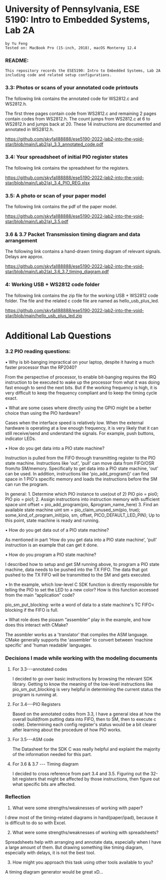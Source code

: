# University of Pennsylvania, ESE 5190: Intro to Embedded Systems, Lab 2A

    by Yu Feng
    Tested on: MacBook Pro (15-inch, 2018), macOS Monterey 12.4

### README:

    This repository records the ESE5190: Intro to Embedded Systems, Lab 2A including code and related setup configurations.


### 3.3: Photos or scans of your annotated code printouts

The following link contains the annotated code for WS2812.c and WS2812.h.

The first three pages contain code from WS2812.c and remaining 2 pages contain codes from WS2812.h. The count jumps from WS2812.c at 6 to WS2812.h and jumps back at 20. These 14 instructions are documented and annotated in WS2812.h.

https://github.com/skyfall88888/ese5190-2022-lab2-into-the-void-star/blob/main/Lab2(a)_3.3_annotated_code.pdf

### 3.4: Your spreadsheet of initial PIO register states

The following link contains the spreadsheet for the registers.

https://github.com/skyfall88888/ese5190-2022-lab2-into-the-void-star/blob/main/Lab2(a)_3.4_PIO_REG.xlsx

### 3.5: A photo or scan of your paper model

The following link contains the pdf of the paper model. 

https://github.com/skyfall88888/ese5190-2022-lab2-into-the-void-star/blob/main/Lab2(a)_3.5.pdf

### 3.6 & 3.7 Packet Transmission timing diagram and data arrangement

The following link contains a hand-drawn timing diagram of relevant signals. Delays are approx. 

https://github.com/skyfall88888/ese5190-2022-lab2-into-the-void-star/blob/main/Lab2(a)_3.6_3.7_timing_diagram.pdf


### 4: Working USB + WS2812 code folder

The following link contains the zip file for the working USB + WS2812 code folder. The file and the related c code file are named as hello_usb_plus_led.

https://github.com/skyfall88888/ese5190-2022-lab2-into-the-void-star/blob/main/hello_usb_plus_led.zip

# Additional Lab Questions

### 3.2 PIO reading questions:

• Why is bit-banging impractical on your laptop, despite it having a much faster processor than the RP2040?

   From the perspective of processor, to enable bit-banging requires the IRQ instruction to be executed to wake up the processor from what it was doing fast enough to send the next bits. But if the working frequency is high, it is very difficult to keep the frequency compliant and to keep the timing cycle exact.
    
• What are some cases where directly using the GPIO might be a better choice than using the PIO hardware?

   Cases when the interface speed is relatively low. When the external hardware is operating at a low enough frequency, it is very likely that it can still receive/send and understand the signals. For example, push buttons, indicator LEDs.

• How do you get data into a PIO state machine?

   Instruction is pulled from the FIFO through transmitting register to the PIO state machine. Instructions like 'out', 'pull' can move data from FIFO/OSR from/to SM/memory. Specifically to get data into a PIO state machine, 'out' can be used. In addition, instructions like 'pio_add_program()' can find space in 1 PIO's specific memory and loads the instructions before the SM can run the program.
    
   In general:
    1. Determine which PIO instance to use(out of 2)
        PIO pio = pio0;
        PIO pio = pio1;
    2. Assign instructions into instruction memory with sufficient space
        uint offset = pio_add_program(pio, &program_name_here)
    3. Find an available state machine
        uint sm = pio_claim_unused_sm(pio, true);
        some_kind_of_program_init(pio, sm, offset, PICO_DEFAULT_LED_PIN);
    Up to this point, state machine is ready and running.
    

• How do you get data out of a PIO state machine?

   As mentioned in part 'How do you get data into a PIO state machine', 'pull' instruction is an example that can get it done.

• How do you program a PIO state machine?

   I described how to setup and get SM running above, to program a PIO state machine, data needs to be pushed into the TX FIFO. The data that got pushed to the TX FIFO will be transmitted to the SM and gets executed.

• In the example, which low-level C SDK function is directly
responsible for telling the PIO to set the LED to a new color? How
is this function accessed from the main “application” code?

   pio_sm_put_blocking: write a word of data to a state machine's TC FIFO< blocking if the FIFO is full.

• What role does the pioasm “assembler” play in the example, and
how does this interact with CMake?

   The assmbler works as a 'translator' that compiles the ASM language. CMake generally supports the 'assembler' to convert between 'machine specific' and 'human readable' languages.
   
### Decisions I made while working with the modeling documents

1. For 3.3---annotated codes

    I decided to go over basic instructions by browsing the relevant SDK library. Getting to know the meaning of the low-level instructions like pio_sm_put_blocking is very helpful in determining the current status the program is running at.
    
2. For 3.4---PIO Registers

    Based on the annotated codes from 3.3, I have a general idea at how the overall build(from putting data into FIFO, then to SM, then to execute c code). Determining each config register's status would be a bit clearer after learning about the procedure of how PIO works.
    
3. For 3.5---ASM code
    
    The Datasheet for the SDK C was really helpful and explaint the majority of the information needed for this part.
    
4. For 3.6 & 3.7 --- Timing diagram

    I decided to cross reference from part 3.4 and 3.5. Figuring out the 32-bit registers that might be affected by those instructions, then figure out what specific bits are affected.
    
### Reflection

1. What were some strengths/weaknesses of working with paper?

I drew most of the timing-related diagrams in hand(paper/ipad), because it is difficult to do so with Excel. 

2. What were some strengths/weaknesses of working with spreadsheets?

Spreadsheets help with arranging and annotate data, especially when I have a large amount of them. But drawing something like timing diagram, especially with delays, it is not the best tool.

3. How might you approach this task using other tools available to you?

A timing diagram generator would be great xD...
    
    
